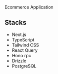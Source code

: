 Ecommerce Application

## Stacks

- Next.js
- TypeScript
- Tailwind CSS
- React Query
- Hono rpc
- Drizzle
- PostgreSQL
